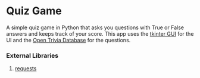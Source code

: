 # Quiz Game

A simple quiz game in Python that asks you questions with True or False answers and keeps track of your score. This app uses the [tkinter GUI](https://docs.python.org/3/library/tkinter.html) for the UI and the [Open Trivia Database](https://opentdb.com/) for the questions.

### External Libraries
1. [requests](https://requests.readthedocs.io/en/latest/)